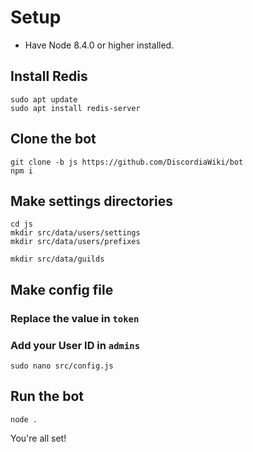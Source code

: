 # Setup

- Have Node 8.4.0 or higher installed.

## Install Redis
```
sudo apt update
sudo apt install redis-server
```


## Clone the bot
```
git clone -b js https://github.com/DiscordiaWiki/bot
npm i
```


## Make settings directories
```
cd js
mkdir src/data/users/settings
mkdir src/data/users/prefixes

mkdir src/data/guilds
```


## Make config file
### Replace the value in `token`
### Add your User ID in `admins`
```
sudo nano src/config.js
```


## Run the bot
```
node .
```

You're all set!
